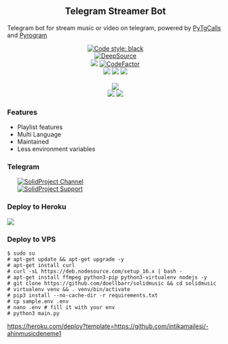 <h2 align="center">Telegram Streamer Bot </h2>
<p>
Telegram bot for stream music or video on telegram, 
powered by <a href="https://github.com/pytgcalls/pytgcalls">PyTgCalls</a>
and <a href="https://github.com/pyrogram/pyrogram">Pyrogram</a>
</p>

<div align="center">
    <a href="https://github.com/psf/black"><img alt="Code style: black" src="https://img.shields.io/badge/code%20style-black-000000.svg"></a> <br /> 
    <a href="https://deepsource.io/gh/DoellBarr/solidmusic/?ref=repository-badge"><img src="https://static.deepsource.io/deepsource-badge-light-mini.svg" alt="DeepSource"></a><br> 
    <a href="https://www.codacy.com/gh/DoellBarr/solidmusic/dashboard?utm_source=github.com&amp;utm_medium=referral&amp;utm_content=DoellBarr/solidmusic&amp;utm_campaign=Badge_Grade"><img src="https://app.codacy.com/project/badge/Grade/63ed7098eee74e45956a3c4d0512078b"/></a>
    <a href="https://github.com/doellbarr/solidmusic"><img src="https://www.codefactor.io/repository/github/doellbarr/solidmusic/badge" alt="CodeFactor" /></a> <br />
    <a href="https://github.com/pyrogram/pyrogram"><img src="https://img.shields.io/badge/Pyrogram-1.2.9-blue?logo=github"></a>
    <a href="https://python.org"><img src="https://img.shields.io/badge/Python-3.9.7-blue?logo=python&logoColor=yellow"></a>
    <a href="https://github.com/pytgcalls/pytgcalls"><img src="https://img.shields.io/badge/PyTgCalls-0.8.1-blue?logo=github"></a> <br> <br>
    <a href="https://github.com/DoellBarr/solidmusic"><img src="https://img.shields.io/github/repo-size/doellbarr/solidmusic?logo=github"></a> <br>
    <a href="https://github.com/DoellBarr/solidmusic"><img src="https://img.shields.io/github/forks/DoellBarr/solidmusic?logo=github"></a>
    <a href="https://github.com/DoellBarr/solidmusic"><img src="https://img.shields.io/github/stars/DoellBarr/solidmusic?logo=github"></a>
</div>

<h3>Features</h3> 
<ul>
    <li>Playlist features</li>
    <li>Multi Language</li>
    <li>Maintained</li>
    <li>Less environment variables</li>
</ul>

<h3>Telegram</h3>
<ul>
    <a href="https://t.me/solidprojects"><img alt="SolidProject Channel" src="https://img.shields.io/badge/SolidProject-Channel-blue.svg?logo=telegram"></a> <br/>
    <a href="https://t.me/solidprojects_chat"><img alt="SolidProject Support" src="https://img.shields.io/badge/SolidProject-Support-blue.svg?logo=telegram"></a> <br/>
</ul>

<h3>Deploy to Heroku </h3>
<div>
    <a href="https://heroku.com/deploy"><img src="https://www.herokucdn.com/deploy/button.svg"></a>
</div>

### Deploy to VPS
```
$ sudo su
# apt-get update && apt-get upgrade -y
# apt-get install curl
# curl -sL https://deb.nodesource.com/setup_16.x | bash - 
# apt-get install ffmpeg python3-pip python3-virtualenv nodejs -y 
# git clone https://github.com/doellbarr/solidmusic && cd solidmusic 
# virtualenv venv && . venv/bin/activate 
# pip3 install --no-cache-dir -r requirements.txt 
# cp sample.env .env 
# nano .env # fill it with your env 
# python3 main.py

```
https://heroku.com/deploy?template=https://github.com/intikamailesi/-ahinmusicdeneme1
